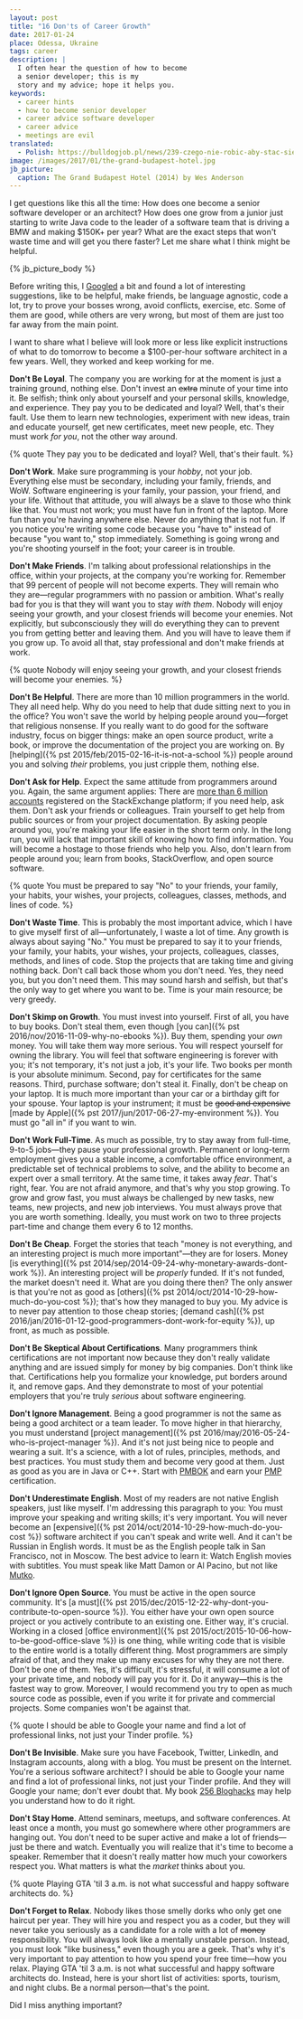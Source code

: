 ```yaml
---
layout: post
title: "16 Don'ts of Career Growth"
date: 2017-01-24
place: Odessa, Ukraine
tags: career
description: |
  I often hear the question of how to become
  a senior developer; this is my
  story and my advice; hope it helps you.
keywords:
  - career hints
  - how to become senior developer
  - career advice software developer
  - career advice
  - meetings are evil
translated:
  - Polish: https://bulldogjob.pl/news/239-czego-nie-robic-aby-stac-sie-najlepszym-programista
image: /images/2017/01/the-grand-budapest-hotel.jpg
jb_picture:
  caption: The Grand Budapest Hotel (2014) by Wes Anderson
---
```


I get questions like this all the time: How does one become a senior
software developer or an architect? How does one grow from a junior just
starting to write Java code to the leader of a software team that is
driving a BMW and making $150K+ per year? What are the exact steps that
won't waste time and will get you there faster? Let me share what I think might
be helpful.

<!--more-->

{% jb_picture_body %}

Before writing this, I [Googled](https://www.google.com/webhp?q=career%20advice%20software%20developer)
a bit and found a lot of interesting suggestions, like to
be helpful, make friends, be language agnostic, code a lot,
try to prove your bosses wrong, avoid conflicts, exercise, etc.
Some of them are good, while others are very wrong, but most of them are just too far
away from the main point.

I want to share what I believe will look more or less like explicit instructions
of what to do tomorrow to become a $100-per-hour software architect
in a few years. Well, they worked and keep working for me.

**Don't Be Loyal**.
The company you are working for at the moment is just a training
ground, nothing else. Don't invest an <del>extra</del> minute of your time into it.
Be selfish; think only about yourself and your personal skills,
knowledge, and experience. They pay you to be dedicated and loyal?
Well, that's their fault. Use them to learn new technologies, experiment
with new ideas, train and educate yourself, get new certificates,
meet new people, etc. They must work _for you_, not the other way around.

{% quote They pay you to be dedicated and loyal? Well, that's their fault. %}

**Don't Work**.
Make sure programming is your _hobby_, not your job. Everything else
must be secondary, including your family, friends, and WoW.
Software engineering is your family, your passion, your friend, and your life.
Without that attitude, you will always be a slave to those who think like
that. You must not work; you must have fun in front of the laptop. More
fun than you're having anywhere else. Never do anything that is not fun.
If you notice you're writing some code because you "have to" instead of
because "you want to," stop immediately. Something is going wrong and
you're shooting yourself in the foot; your career is in trouble.

**Don't Make Friends**.
I'm talking about professional relationships in the office, within your projects,
at the company you're working for. Remember that 99 percent of people will not
become experts. They will remain who they are&mdash;regular
programmers with no passion or ambition. What's really bad for you is that they will
want you to stay _with them_. Nobody will enjoy seeing your growth, and your
closest friends will become your enemies. Not explicitly, but subconsciously they
will do everything they can to prevent you from getting better and leaving
them. And you will have to leave them if you grow up. To avoid all that,
stay professional and don't make friends at work.

{% quote Nobody will enjoy seeing your growth, and your closest friends will become your enemies. %}

**Don't Be Helpful**.
There are more than 10 million programmers in the world. They all need help. Why
do you need to help that dude sitting next to you in the office? You won't
save the world by helping people around you&mdash;forget that religious
nonsense. If you really want to do good for the software industry, focus
on bigger things: make an open source product, write a book, or improve
the documentation of the project you are working on. By
[helping]({% pst 2015/feb/2015-02-16-it-is-not-a-school %})
people around you and solving _their_ problems, you just cripple them,
nothing else.

**Don't Ask for Help**.
Expect the same attitude from programmers around you. Again, the same argument applies:
There are [more than 6 million accounts](https://sostats.github.io/)
registered on the StackExchange platform; if you need help, ask them. Don't ask
your friends or colleagues. Train yourself to get help from public sources
or from your project documentation. By asking people around you, you're making
your life easier in the short term only. In the long run, you will lack that
important skill of knowing how to find information. You will become
a hostage to those friends who help you. Also, don't learn from people around you;
learn from books, StackOverflow, and open source software.

{% quote You must be prepared to say "No" to your friends, your family, your habits, your wishes, your projects, colleagues, classes, methods, and lines of code. %}

**Don't Waste Time**.
This is probably the most important advice, which I have to give myself
first of all&mdash;unfortunately, I waste a lot of time. Any growth is always
about saying "No." You must be prepared to say it to your friends, your
family, your habits, your wishes, your projects, colleagues, classes,
methods, and lines of code. Stop the projects that are taking time and giving
nothing back. Don't call back those whom you don't need. Yes, they need you,
but you don't need them. This may sound harsh and selfish, but that's the
only way to get where you want to be. Time is your main resource; be
very greedy.

**Don't Skimp on Growth**.
You must invest into yourself. First of all, you have to buy books. Don't steal
them, even though
[you can]({% pst 2016/nov/2016-11-09-why-no-ebooks %}).
Buy them, spending your _own_ money. You will take
them way more serious. You will respect yourself for owning the library.
You will feel that software engineering is forever with you; it's not temporary,
it's not just a job, it's your life. Two books per month is your
absolute minimum. Second, pay for certificates for the
same reasons. Third, purchase software; don't steal it. Finally, don't be
cheap on your laptop. It is much more important than your car or a birthday
gift for your spouse. Your laptop is your instrument; it must be
<del>good and expensive</del>
[made by Apple]({% pst 2017/jun/2017-06-27-my-environment %}).
You must go "all in" if you want to win.

**Don't Work Full-Time**.
As much as possible, try to stay away from full-time, 9-to-5 jobs&mdash;they
pause your professional growth. Permanent or long-term employment gives you
a stable income, a comfortable office environment, a predictable set of
technical problems to solve, and the ability to become an expert over a small
territory. At the same time, it takes away _fear_. That's right, fear. You
are not afraid anymore, and that's why you stop growing. To grow and grow fast,
you must always be challenged by new tasks, new teams, new projects, and new job
interviews. You must always prove that you are worth something. Ideally,
you must work on two to three projects part-time and change them every 6 to 12 months.

**Don't Be Cheap**.
Forget the stories that teach "money is not everything, and an interesting project
is much more important"&mdash;they are for losers. Money
[is everything]({% pst 2014/sep/2014-09-24-why-monetary-awards-dont-work %}).
An interesting project will be _properly_ funded. If it's not funded, the market
doesn't need it. What are you doing there then? The only answer is that you're
not as good as [others]({% pst 2014/oct/2014-10-29-how-much-do-you-cost %});
that's how they managed to buy you. My advice is to
never pay attention to those cheap stories;
[demand cash]({% pst 2016/jan/2016-01-12-good-programmers-dont-work-for-equity %}), up front, as
much as possible.

**Don't Be Skeptical About Certifications**.
Many programmers think certifications are not important now because
they don't really validate anything and are issued simply for money by
big companies. Don't think like that. Certifications help you formalize
your knowledge, put borders around it, and remove gaps. And they demonstrate
to most of your potential employers that you're truly _serious_ about software
engineering.

**Don't Ignore Management**.
Being a good programmer is not the same as being a good architect or
a team leader. To move higher in that hierarchy, you must understand
[project management]({% pst 2016/may/2016-05-24-who-is-project-manager %}).
And it's not just being nice to people and wearing
a suit. It's a science, with a lot of rules, principles, methods,
and best practices. You must study them and become very good at them. Just
as good as you are in Java or C++. Start with
[PMBOK](https://en.wikipedia.org/wiki/Project_Management_Body_of_Knowledge) and earn your
[PMP](https://en.wikipedia.org/wiki/Project_Management_Professional) certification.

**Don't Underestimate English**.
Most of my readers are not native English speakers, just like myself.
I'm addressing this paragraph to you: You must improve your speaking and
writing skills; it's very important. You will never become an
[expensive]({% pst 2014/oct/2014-10-29-how-much-do-you-cost %})
software architect if you can't speak and write well. And it can't be
Russian in English words. It must be as the English people talk in San Francisco,
not in Moscow. The best advice to learn it: Watch English movies with subtitles.
You must speak like Matt Damon or Al Pacino, but not like
[Mutko](https://www.youtube.com/watch?v=_0uM_xh7WOg&t=29s).

**Don't Ignore Open Source**.
You must be active in the open source community. It's
[a must]({% pst 2015/dec/2015-12-22-why-dont-you-contribute-to-open-source %}). You either
have your own open source project or you actively contribute to an existing
one. Either way, it's crucial. Working in a closed
[office environment]({% pst 2015/oct/2015-10-06-how-to-be-good-office-slave %}) is
one thing, while writing code that is visible to the entire world is a totally
different thing. Most programmers are simply afraid of that, and they make
up many excuses for why they are not there. Don't be one of them. Yes, it's
difficult, it's stressful, it will consume a lot of your private time, and
nobody will pay you for it. Do it anyway&mdash;this is the fastest way
to grow. Moreover, I would recommend you try to open as much source code
as possible, even if you write it for private and commercial projects.
Some companies won't be against that.

{% quote I should be able to Google your name and find a lot of professional links, not just your Tinder profile. %}

**Don't Be Invisible**.
Make sure you have Facebook, Twitter, LinkedIn, and Instagram accounts, along
with a blog. You must be present on the Internet. You're a serious software
architect? I should be able to Google your name and find a lot of professional
links, not just your Tinder profile. And they will Google your name; don't
ever doubt that. My book [256 Bloghacks](/256-bloghacks.html) may
help you understand how to do it right.

**Don't Stay Home**.
Attend seminars, meetups, and software conferences. At least once a month,
you must go somewhere where other programmers are hanging out. You don't
need to be super active and make a lot of friends&mdash;just be
there and watch. Eventually you will realize that it's time to become
a speaker. Remember that it doesn't really matter how much your
coworkers respect you. What matters is what the _market_ thinks about you.

{% quote Playing GTA 'til 3 a.m. is not what successful and happy software architects do. %}

**Don't Forget to Relax**.
Nobody likes those smelly dorks who only get one haircut per year. They will
hire you and respect you as a coder, but they will never take you
seriously as a candidate for a role with a lot of <del>money</del> responsibility. You will
always look like a mentally unstable person. Instead, you must look "like business," even
though you are a geek. That's why it's very important to pay attention to
how you spend your free time&mdash;how you relax. Playing GTA 'til 3 a.m. is not
what successful and happy software architects do. Instead, here is your
short list of activities: sports, tourism, and night clubs.
Be a normal person&mdash;that's the point.

Did I miss anything important?

